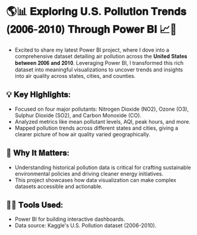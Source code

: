 # 🌎📊 𝐄𝐱𝐩𝐥𝐨𝐫𝐢𝐧𝐠 𝐔.𝐒. 𝐏𝐨𝐥𝐥𝐮𝐭𝐢𝐨𝐧 𝐓𝐫𝐞𝐧𝐝𝐬 (𝟐𝟎𝟎𝟔-𝟐𝟎𝟏𝟎) 𝐓𝐡𝐫𝐨𝐮𝐠𝐡 𝐏𝐨𝐰𝐞𝐫 𝐁𝐈 📈🌱
* Excited to share my latest Power BI project, where I dove into a comprehensive dataset detailing air pollution across the 𝐔𝐧𝐢𝐭𝐞𝐝 𝐒𝐭𝐚𝐭𝐞𝐬 𝐛𝐞𝐭𝐰𝐞𝐞𝐧 𝟐𝟎𝟎𝟔 𝐚𝐧𝐝 𝟐𝟎𝟏𝟎. Leveraging Power BI, I transformed this rich dataset into meaningful visualizations to uncover trends and insights into air quality across states, cities, and counties.

## 💡 𝐊𝐞𝐲 𝐇𝐢𝐠𝐡𝐥𝐢𝐠𝐡𝐭𝐬:
* Focused on four major pollutants: Nitrogen Dioxide (NO2), Ozone (O3), Sulphur Dioxide (SO2), and Carbon Monoxide (CO).
* Analyzed metrics like mean pollutant levels, AQI, peak hours, and more.
* Mapped pollution trends across different states and cities, giving a clearer picture of how air quality varied geographically.

## 📌 𝐖𝐡𝐲 𝐈𝐭 𝐌𝐚𝐭𝐭𝐞𝐫𝐬:
* Understanding historical pollution data is critical for crafting sustainable environmental policies and driving cleaner energy initiatives. 
* This project showcases how data visualization can make complex datasets accessible and actionable.

## 👨‍💻 𝐓𝐨𝐨𝐥𝐬 𝐔𝐬𝐞𝐝:
* Power BI for building interactive dashboards.
* Data source: Kaggle's U.S. Pollution dataset (2006-2010).
